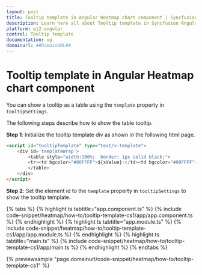 ```yaml
---
layout: post
title: Tooltip template in Angular Heatmap chart component | Syncfusion
description: Learn here all about Tooltip template in Syncfusion Angular Heatmap chart component of Syncfusion Essential JS 2 and more.
platform: ej2-angular
control: Tooltip template 
documentation: ug
domainurl: ##DomainURL##
---
```


# Tooltip template in Angular Heatmap chart component

You can show a tooltip as a table using the `template` property in `tooltipSettings`.

The following steps describe how to show the table tooltip.

**Step 1**: Initialize the tooltip template div as shown in the following html page.

```html
<script id="tooltipTemplate" type="text/x-template">
    <div id='templateWrap'>
        <table style="width:100%;  border: 1px solid black;">
        <tr><td bgcolor="#00FFFF">${xValue}:</td><td bgcolor="#00FFFF">${yValue}</td><td bgcolor="#00FFFF">${value}</td></tr>
        </table>
    </div>
</script>

```

**Step 2**: Set the element id to the `template` property in `tooltipSettings` to show the tooltip template.

{% tabs %}
{% highlight ts tabtitle="app.component.ts" %}
{% include code-snippet/heatmap/how-to/tooltip-template-cs1/app/app.component.ts %}
{% endhighlight %}
{% highlight ts tabtitle="app.module.ts" %}
{% include code-snippet/heatmap/how-to/tooltip-template-cs1/app/app.module.ts %}
{% endhighlight %}
{% highlight ts tabtitle="main.ts" %}
{% include code-snippet/heatmap/how-to/tooltip-template-cs1/app/main.ts %}
{% endhighlight %}
{% endtabs %}
  
{% previewsample "page.domainurl/code-snippet/heatmap/how-to/tooltip-template-cs1" %}
